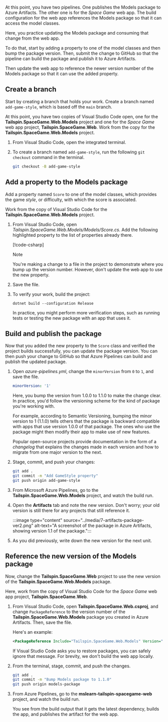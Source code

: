 At this point, you have two pipelines. One publishes the Models package to Azure Artifacts. The other one is for the *Space Game* web app. The build configuration for the web app references the Models package so that it can access the model classes.

Here, you practice updating the Models package and consuming that change from the web app.

To do that, start by adding a property to one of the model classes and then bump the package version. Then, submit the change to GitHub so that the pipeline can build the package and publish it to Azure Artifacts.

Then update the web app to reference the newer version number of the Models package so that it can use the added property.

## Create a branch

Start by creating a branch that holds your work. Create a branch named `add-game-style`, which is based off the `main` branch.

At this point, you have two copies of Visual Studio Code open, one for the **Tailspin.SpaceGame.Web.Models** project and one for the *Space Game* web app project, **Tailspin.SpaceGame.Web**. Work from the copy for the **Tailspin.SpaceGame.Web.Models** project.

1. From Visual Studio Code, open the integrated terminal.
1. To create a branch named `add-game-style`, run the following `git checkout` command in the terminal.

    ```bash
    git checkout -B add-game-style
    ```

## Add a property to the Models package

Add a property named `Score` to one of the model classes, which provides the game *style*, or difficulty, with which the score is associated.

Work from the copy of Visual Studio Code for the **Tailspin.SpaceGame.Web.Models** project.

1. From Visual Studio Code, open *Tailspin.SpaceGame.Web.Models/Models/Score.cs*. Add the following highlighted property to the list of properties already there.

    [!code-csharp[](code/7-score-property.cs?highlight=23-25)]

    > [!NOTE]
    > You're making a change to a file in the project to demonstrate where you bump up the version number. However, don't update the web app to use the new property.

1. Save the file.

1. To verify your work, build the project:

    ```dotnetcli
    dotnet build --configuration Release
    ```

    In practice, you might perform more verification steps, such as running tests or testing the new package with an app that uses it.

## Build and publish the package

Now that you added the new property to the `Score` class and verified the project builds successfully, you can update the package version. You can then push your change to GitHub so that Azure Pipelines can build and publish the updated package.

1. Open *azure-pipelines.yml*, change the `minorVersion` from `0` to `1`, and save the file.

    ```yml
    minorVersion: '1'
    ```

    Here, you bump the version from 1.0.0 to 1.1.0 to make the change clear. In practice, you'd follow the versioning scheme for the kind of package you're working with.

    For example, according to Semantic Versioning, bumping the minor version to 1 (1.1.0) tells others that the package is backward compatible with apps that use version 1.0.0 of that package. The ones who use the package might then modify their app to make use of new features.

    Popular open-source projects provide documentation in the form of a *changelog* that explains the changes made in each version and how to migrate from one major version to the next.

1. Stage, commit, and push your changes:

    ```bash
    git add .
    git commit -m "Add GameStyle property"
    git push origin add-game-style
    ```

1. From Microsoft Azure Pipelines, go to the **Tailspin.SpaceGame.Web.Models** project, and watch the build run.

1. Open the **Artifacts** tab and note the new version. Don't worry; your old version is still there for any projects that still reference it.

    :::image type="content" source="../media/7-artifacts-package-ver2.png" alt-text="A screenshot of the package in Azure Artifacts, showing version 1.1 of the package.":::

1. As you did previously, write down the new version for the next unit.

## Reference the new version of the Models package

Now, change the **Tailspin.SpaceGame.Web** project to use the new version of the **Tailspin.SpaceGame.Web.Models** package.

Here, work from the copy of Visual Studio Code for the *Space Game* web app project, **Tailspin.SpaceGame.Web**.

1. From Visual Studio Code, open **Tailspin.SpaceGame.Web.csproj**, and change `PackageReference` to the version number of the **Tailspin.SpaceGame.Web.Models** package you created in Azure Artifacts. Then, save the file.

    Here's an example:

    ```xml
    <PackageReference Include="Tailspin.SpaceGame.Web.Models" Version="1.1.0-CI-20210528-202436" />
    ```

    If Visual Studio Code asks you to restore packages, you can safely ignore that message. For brevity, we don't build the web app locally.

1. From the terminal, stage, commit, and push the changes.

    ```bash
    git add .
    git commit -m "Bump Models package to 1.1.0"
    git push origin models-package
    ```

1. From Azure Pipelines, go to the **mslearn-tailspin-spacegame-web** project, and watch the build run.

    You see from the build output that it gets the latest dependency, builds the app, and publishes the artifact for the web app.
